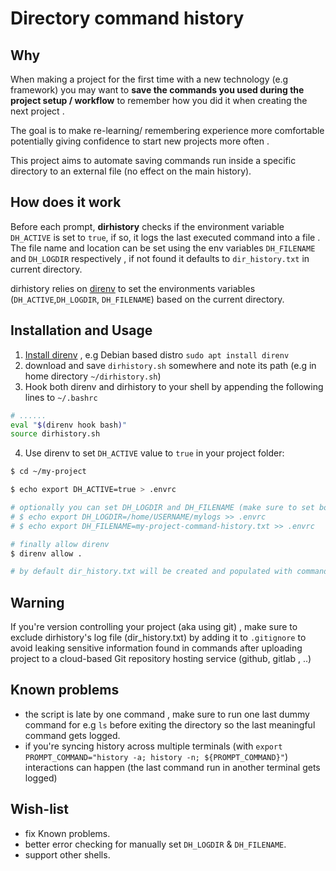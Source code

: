 # Directory command history



## Why
When making a project for the first time with a new technology (e.g framework) you may want to **save the commands you used during the project setup / workflow** to remember how you did it when creating the next project .

The goal is to make re-learning/ remembering experience more comfortable potentially giving confidence to start new projects more often .

This project aims to automate saving commands run inside a specific directory to an external file (no effect on the main history).

## How does it work
Before each prompt, **dirhistory** checks if the environment variable `DH_ACTIVE` is set to `true`, if so, it logs the last executed command into a file .
The file name and location can be set using the env variables `DH_FILENAME` and `DH_LOGDIR` respectively , if not found it defaults to `dir_history.txt` in current directory.

dirhistory relies on [direnv](https://github.com/direnv/direnv) to set the environments variables (`DH_ACTIVE`,`DH_LOGDIR`, `DH_FILENAME`) based on the current directory.

## Installation and Usage
1. [Install direnv](https://github.com/direnv/direnv/blob/master/docs/installation.md) , e.g Debian based distro `sudo apt install direnv`
2. download and save `dirhistory.sh` somewhere and note its path (e.g in home directory `~/dirhistory.sh`)
3. Hook both direnv and dirhistory to your shell by appending the following lines to `~/.bashrc`
``` bash
# ......
eval "$(direnv hook bash)"
source dirhistory.sh
```
4. Use direnv to set `DH_ACTIVE` value to `true` in your project folder:
``` bash
$ cd ~/my-project

$ echo export DH_ACTIVE=true > .envrc

# optionally you can set DH_LOGDIR and DH_FILENAME (make sure to set both)
# $ echo export DH_LOGDIR=/home/USERNAME/mylogs >> .envrc
# $ echo export DH_FILENAME=my-project-command-history.txt >> .envrc

# finally allow direnv
$ direnv allow .

# by default dir_history.txt will be created and populated with commands whenever you enter my-project directory.
```

## Warning
If you're version controlling your project (aka using git) , make sure to exclude  dirhistory's log file (dir_history.txt) by adding it to `.gitignore` to avoid leaking sensitive information found in commands after uploading project to a cloud-based Git repository hosting service (github, gitlab , ..)

## Known problems
- the script is late by one command , make sure to run one last dummy command for e.g `ls` before exiting the directory so the last meaningful command gets logged.
- if you're syncing history across multiple terminals (with `export PROMPT_COMMAND="history -a; history -n; ${PROMPT_COMMAND}"`) interactions can happen (the last command run in another terminal gets logged)

## Wish-list
- fix Known problems.
- better error checking for manually set `DH_LOGDIR` & `DH_FILENAME`.
- support other shells.